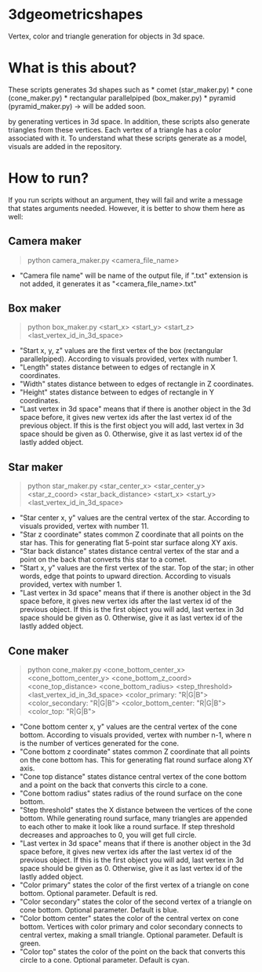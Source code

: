 # 3dgeometricshapes
Vertex, color and triangle generation for objects in 3d space.

# What is this about? #

These scripts generates 3d shapes such as
    * comet (star_maker.py)
    * cone (cone_maker.py)
    * rectangular parallelpiped (box_maker.py)
    * pyramid (pyramid_maker.py) -> will be added soon.


by generating vertices in 3d space. In addition, these scripts also generate triangles from these vertices. Each vertex of a triangle has a color associated with it. To understand what these scripts generate as a model, visuals are added in the repository.

# How to run? #

If you run scripts without an argument, they will fail and write a message that states arguments needed. However, it is better to show them here as well:

## Camera maker ##

> python camera_maker.py <camera_file_name>

* "Camera file name" will be name of the output file, if ".txt" extension is not added, it generates it as "<camera_file_name>.txt"

## Box maker ##

> python box_maker.py <start_x>
>                    <start_y>
>                    <start_z>
>                    <length>
>                    <width>
>                    <height>
>                    <last_vertex_id_in_3d_space>

* "Start x, y, z" values are the first vertex of the box (rectangular parallelpiped). According to visuals provided, vertex with number 1.
* "Length" states distance between to edges of rectangle in X coordinates.
* "Width" states distance between to edges of rectangle in Z coordinates.
* "Height" states distance between to edges of rectangle in Y coordinates.
* "Last vertex in 3d space" means that if there is another object in the 3d space before, it gives new vertex ids after the last vertex id of the previous object. If this is the first object you will add, last vertex in 3d space should be given as 0. Otherwise, give it as last vertex id of the lastly added object.


## Star maker ##

> python star_maker.py <star_center_x>
>                    <star_center_y>
>                    <star_z_coord>
>                    <star_back_distance>
>                    <start_x>
>                    <start_y>
>                    <last_vertex_id_in_3d_space>

* "Star center x, y" values are the central vertex of the star. According to visuals provided, vertex with number 11.
* "Star z coordinate" states common Z coordinate that all points on the star has. This for generating flat 5-point star surface along XY axis.
* "Star back distance" states distance central vertex of the star and a point on the back that converts this star to a comet.
* "Start x, y" values are the first vertex of the star. Top of the star; in other words, edge that points to upward direction. According to visuals provided, vertex with number 1.
* "Last vertex in 3d space" means that if there is another object in the 3d space before, it gives new vertex ids after the last vertex id of the previous object. If this is the first object you will add, last vertex in 3d space should be given as 0. Otherwise, give it as last vertex id of the lastly added object.


## Cone maker ##

> python cone_maker.py <cone_bottom_center_x>
>                    <cone_bottom_center_y>
>                    <cone_bottom_z_coord>
>                    <cone_top_distance>
>                    <cone_bottom_radius>
>                    <step_threshold>
>                    <last_vertex_id_in_3d_space>
>                    <color_primary: "R|G|B">
>                    <color_secondary: "R|G|B">
>                    <color_bottom_center: "R|G|B">
>                    <color_top: "R|G|B">

* "Cone bottom center x, y" values are the central vertex of the cone bottom. According to visuals provided, vertex with number n-1, where n is the number of vertices generated for the cone.
* "Cone bottom z coordinate" states common Z coordinate that all points on the cone bottom has. This for generating flat round surface along XY axis.
* "Cone top distance" states distance central vertex of the cone bottom and a point on the back that converts this circle to a cone.
* "Cone bottom radius" states radius of the round surface on the cone bottom.
* "Step threshold" states the X distance between the vertices of the cone bottom. While generating round surface, many triangles are appended to each other to make it look like a round surface. If step threshold decreases and approaches to 0, you will get full circle.
* "Last vertex in 3d space" means that if there is another object in the 3d space before, it gives new vertex ids after the last vertex id of the previous object. If this is the first object you will add, last vertex in 3d space should be given as 0. Otherwise, give it as last vertex id of the lastly added object.
* "Color primary" states the color of the first vertex of a triangle on cone bottom. Optional parameter. Default is red.
* "Color secondary" states the color of the second vertex of a triangle on cone bottom. Optional parameter. Default is blue.
* "Color bottom center" states the color of the central vertex on cone bottom. Vertices with color primary and color secondary connects to central vertex, making a small triangle. Optional parameter. Default is green.
* "Color top" states the color of the point on the back that converts this circle to a cone. Optional parameter. Default is cyan.

